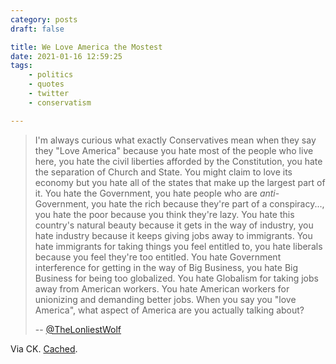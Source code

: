 ```yaml
---
category: posts
draft: false

title: We Love America the Mostest
date: 2021-01-16 12:59:25
tags:
    - politics
    - quotes
    - twitter
    - conservatism

---
```


> I'm always curious what exactly Conservatives mean when they say they "Love America" because you hate most of the people who live here, you hate the civil liberties afforded by the Constitution, you hate the separation of Church and State. You might claim to love its economy but you hate all of the states that make up the largest part of it. You hate the Government, you hate people who are _anti_-Government, you hate the rich because they're part of a conspiracy..., you hate the poor because you think they're lazy. You hate this country's natural beauty because it gets in the way of industry, you hate industry because it keeps giving jobs away to immigrants. You hate immigrants for taking things you feel entitled to, you hate liberals because you feel they're too entitled. You hate Government interference for getting in the way of Big Business, you hate Big Business for being too globalized. You hate Globalism for taking jobs away from American workers. You hate American workers for unionizing and demanding better jobs. When you say you "love America", what aspect of America are you actually talking about?
>
> -- [@TheLonliestWolf](https://twitter.com/ladyogrady/status/1350275055834574848)

Via CK. [Cached](/misc/c/conservatives-love-america.mp4).

